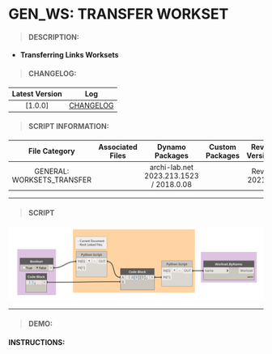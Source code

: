 # GEN_WS: TRANSFER WORKSET

> #### DESCRIPTION: 
- **Transferring Links Worksets**

> #### CHANGELOG:

| Latest Version | Log |
| :-------: | :----: | 
|[1.0.0] | [CHANGELOG](/_gen/WORKSETS/2_TRANSFER/changelog/GEN_WS_TransferWorkset.md) |

> #### SCRIPT INFORMATION: 

| File Category | Associated Files | Dynamo Packages | Custom Packages | Revit Version | Author | Reviewed By |
| :-------: | :----: | :---: | :---: | :---: | :---: | :---: |
| GENERAL: WORKSETS_TRANSFER |  | archi-lab.net 2023.213.1523 / 2018.0.08 |  | Revit 2021.1 | Jacky Luk |

------------------------------------------------------------------
> #### **SCRIPT** 

<img src="./images/gen/WS/2_TRANSFER/GEN_WS_TransferWorkset.png">

------------------------------------------------------------------

> #### DEMO: 

#### INSTRUCTIONS:
